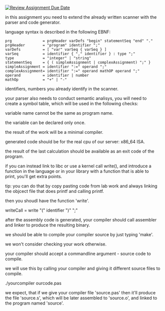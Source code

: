 [![Review Assignment Due Date](https://classroom.github.com/assets/deadline-readme-button-22041afd0340ce965d47ae6ef1cefeee28c7c493a6346c4f15d667ab976d596c.svg)](https://classroom.github.com/a/6UCCtKXu)


in this assignment you need to extend the already written scanner with the parser and code generator.

language syntax is described in the following EBNF:

```
prg              = prgHeader varDefs "begin" statementSeq "end" "."
prgHeader        = "program" identifier ";"
varDefs          = [ "var" varSeq { varSeq } ]
varSeq           = identifier { "," identifier } : type ";"
type             = "integer" | "string"
statementSeq     = { ( simpleAssignment | complexAssignment) ";" }
simpleAssignment = identifier ":=" operand ";"
complexAssignment= identifier ":=" operand mathOP operand ";"
operand          = identifier | number
mathOp           = "+" | "-"
```

identifiers, numbers you already identify in the scanner.

your parser also needs to conduct semantic analisys, you will need to create a symbol table, which will be used in the following checks:

variable name cannot be the same as program name.

the variable can be declared only once.

the result of the work will be a minimal compiler.

generated code should be for the real cpu of our server: x86_64 ISA.

the result of the last calculation should be available as an exit code of the program.

if you can instead link to libc or use a kernel call write(), and introduce a function in the language or in your library with a function that is able to print, you'll get extra points.

tip: you can do that by copy pasting code from lab work and always linking the objcect file that does printf and calling printf.

then you shoudl have the function 'write'.

writeCall = write "(" identifier ")" ";"

after the assembly code is generated, your compiler should call assembler and linker to produce the resulting binary.

we should be able to compile your compiler source by just typing 'make'.

we won't consider checking your work otherwise.

your compiler should accept a commandline argument - source code to compile.

we will use this by calling your compiler and giving it different source files to compile.

./yourcompiler ourcode.pas

we expect, that if we give your compiler file 'source.pas' then it'll produce the file 'source.s', which will be later assembled to 'source.o', and linked to the program named 'source'.


